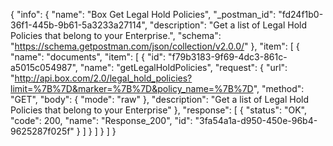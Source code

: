 {
  "info": {
    "name": "Box Get Legal Hold Policies",
    "_postman_id": "fd24f1b0-36f1-445b-9b61-5a3233a27114",
    "description": "Get a list of Legal Hold Policies that belong to your Enterprise.",
    "schema": "https://schema.getpostman.com/json/collection/v2.0.0/"
  },
  "item": [
    {
      "name": "documents",
      "item": [
        {
          "id": "f79b3183-9f69-4dc3-861c-a5015c054987",
          "name": "getLegalHoldPolicies",
          "request": {
            "url": "http://api.box.com/2.0/legal_hold_policies?limit=%7B%7D&marker=%7B%7D&policy_name=%7B%7D",
            "method": "GET",
            "body": {
              "mode": "raw"
            },
            "description": "Get a list of Legal Hold Policies that belong to your Enterprise"
          },
          "response": [
            {
              "status": "OK",
              "code": 200,
              "name": "Response_200",
              "id": "3fa54a1a-d950-450e-96b4-9625287f025f"
            }
          ]
        }
      ]
    }
  ]
}